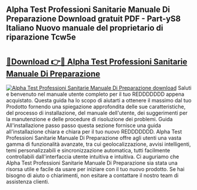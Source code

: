 ## Alpha Test Professioni Sanitarie Manuale Di Preparazione Download gratuit PDF - Part-yS8 Italiano Nuovo manuale del proprietario di riparazione Tcw5e

# <h2><a href="http://dfcjk5p.blite.top/?on=Alpha+Test+Professioni+Sanitarie+Manuale+Di+Preparazione">🔗Download 👉🔴 Alpha Test Professioni Sanitarie Manuale Di Preparazione</a></h2>

[![Alpha Test Professioni Sanitarie Manuale Di Preparazione download](https://i.imgur.com/lujVjoI.png)](http://dfcjk5p.blite.top/?on=Alpha+Test+Professioni+Sanitarie+Manuale+Di+Preparazione)
Saluti e benvenuto nel manuale utente completo per il tuo REDDDDDDD appena acquistato. Questa guida ha lo scopo di aiutarti a ottenere il massimo dal tuo Prodotto fornendo una spiegazione approfondita delle sue caratteristiche, del processo di installazione, del manuale dell'utente, dei suggerimenti per la manutenzione e delle procedure di risoluzione dei problemi. Guida All'installazione passo passo questa sezione fornisce una guida all'installazione chiara e chiara per il tuo nuovo REDDDDDDD. Alpha Test Professioni Sanitarie Manuale Di Preparazione offre agli utenti una vasta gamma di funzionalità avanzate, tra cui geolocalizzazione, avvisi intelligenti, temi personalizzabili e sincronizzazione automatica, tutti facilmente controllabili dall'interfaccia utente intuitiva e intuitiva. Ci auguriamo che Alpha Test Professioni Sanitarie Manuale Di Preparazione sia stata una risorsa utile e facile da usare per iniziare con il tuo nuovo prodotto. Se hai bisogno di aiuto o chiarimenti, non esitare a contattare il nostro team di assistenza clienti.
